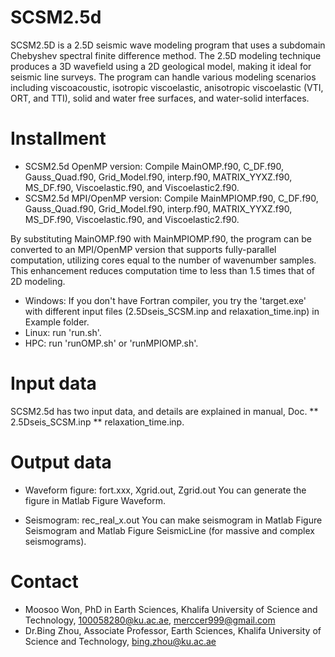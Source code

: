 # SCSM2.5d
SCSM2.5D is a 2.5D seismic wave modeling program that uses a subdomain Chebyshev spectral finite difference method. 
The 2.5D modeling technique produces a 3D wavefield using a 2D geological model, making it ideal for seismic line surveys. 
The program can handle various modeling scenarios including viscoacoustic, isotropic viscoelastic, anisotropic viscoelastic (VTI, ORT, and TTI), solid and water free surfaces, and water-solid interfaces.

# Installment
* SCSM2.5d OpenMP version: Compile MainOMP.f90, C_DF.f90, Gauss_Quad.f90, Grid_Model.f90, interp.f90, MATRIX_YYXZ.f90, MS_DF.f90, Viscoelastic.f90, and Viscoelastic2.f90. 
* SCSM2.5d MPI/OpenMP version: Compile MainMPIOMP.f90, C_DF.f90, Gauss_Quad.f90, Grid_Model.f90, interp.f90, MATRIX_YYXZ.f90, MS_DF.f90, Viscoelastic.f90, and Viscoelastic2.f90.

By substituting MainOMP.f90 with MainMPIOMP.f90, the program can be converted to an MPI/OpenMP version that supports fully-parallel computation, utilizing cores equal to the number of wavenumber samples. 
This enhancement reduces computation time to less than 1.5 times that of 2D modeling. 

* Windows: If you don't have Fortran compiler, you try the 'target.exe' with different input files (2.5Dseis_SCSM.inp and relaxation_time.inp) in Example folder. 
* Linux: run 'run.sh'.
* HPC: run 'runOMP.sh' or 'runMPIOMP.sh'.

# Input data
SCSM2.5d has two input data, and details are explained in manual, Doc.
** 2.5Dseis_SCSM.inp
** relaxation_time.inp.

# Output data
* Waveform figure: fort.xxx, Xgrid.out, Zgrid.out
You can generate the figure in Matlab Figure Waveform.

* Seismogram: rec_real_x.out
You can make seismogram in Matlab Figure Seismogram and Matlab Figure SeismicLine (for massive and complex seismograms).

# Contact
* Moosoo Won, PhD in Earth Sciences, Khalifa University of Science and Technology, 100058280@ku.ac.ae, merccer999@gmail.com
* Dr.Bing Zhou, Associate Professor, Earth Sciences, Khalifa University of Science and Technology, bing.zhou@ku.ac.ae
